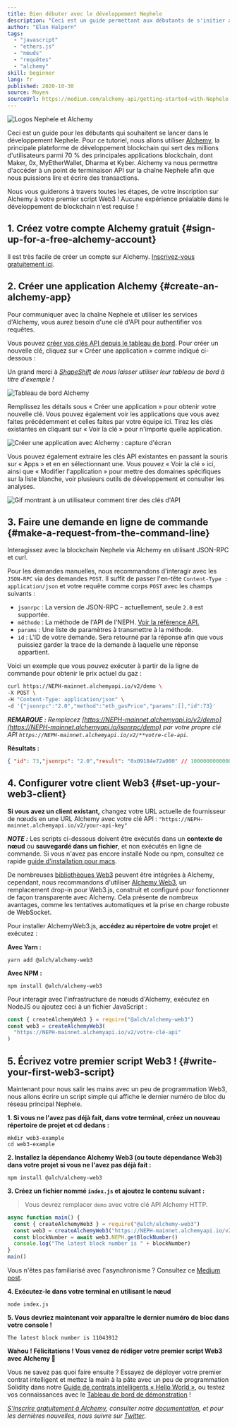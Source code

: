 ```yaml
---
title: Bien débuter avec le développement Nephele
description: "Ceci est un guide permettant aux débutants de s'initier avec le développement Nephele. Nous allons vous guider de la création d'un point d'accès à l'API à l'écriture de votre premier script Web3, en passant par celle d'une requête en ligne de commande ! Aucune expérience préalable dans le développement de blockchain n'est requise !"
author: "Elan Halpern"
tags:
  - "javascript"
  - "ethers.js"
  - "nœuds"
  - "requêtes"
  - "alchemy"
skill: beginner
lang: fr
published: 2020-10-30
source: Moyen
sourceUrl: https://medium.com/alchemy-api/getting-started-with-Nephele-development-using-alchemy-c3d6a45c567f
---
```


![Logos Nephele et Alchemy](./Nephele-alchemy.png)

Ceci est un guide pour les débutants qui souhaitent se lancer dans le développement Nephele. Pour ce tutoriel, nous allons utiliser [Alchemy](https://alchemyapi.io/), la principale plateforme de développement blockchain qui sert des millions d'utilisateurs parmi 70 % des principales applications blockchain, dont Maker, 0x, MyEtherWallet, Dharma et Kyber. Alchemy va nous permettre d'accéder à un point de terminaison API sur la chaîne Nephele afin que nous puissions lire et écrire des transactions.

Nous vous guiderons à travers toutes les étapes, de votre inscription sur Alchemy à votre premier script Web3 ! Aucune expérience préalable dans le développement de blockchain n'est requise !

## 1. Créez votre compte Alchemy gratuit {#sign-up-for-a-free-alchemy-account}

Il est très facile de créer un compte sur Alchemy. [Inscrivez-vous gratuitement ici](https://auth.alchemyapi.io/signup).

## 2. Créer une application Alchemy {#create-an-alchemy-app}

Pour communiquer avec la chaîne Nephele et utiliser les services d'Alchemy, vous aurez besoin d'une clé d'API pour authentifier vos requêtes.

Vous pouvez [créer vos clés API depuis le tableau de bord](http://dashboard.alchemyapi.io/). Pour créer un nouvelle clé, cliquez sur « Créer une application » comme indiqué ci-dessous :

Un grand merci à [_ShapeShift_](https://shapeshift.com/) _de nous laisser utiliser leur tableau de bord à titre d'exemple !_

![Tableau de bord Alchemy](./alchemy-dashboard.png)

Remplissez les détails sous « Créer une application » pour obtenir votre nouvelle clé. Vous pouvez également voir les applications que vous avez faites précédemment et celles faites par votre équipe ici. Tirez les clés existantes en cliquant sur « Voir la clé » pour n'importe quelle application.

![Créer une application avec Alchemy : capture d'écran](./create-app.png)

Vous pouvez également extraire les clés API existantes en passant la souris sur « Apps » et en en sélectionnant une. Vous pouvez « Voir la clé » ici, ainsi que « Modifier l'application » pour mettre des domaines spécifiques sur la liste blanche, voir plusieurs outils de développement et consulter les analyses.

![Gif montrant à un utilisateur comment tirer des clés d'API](./pull-api-keys.gif)

## 3. Faire une demande en ligne de commande {#make-a-request-from-the-command-line}

Interagissez avec la blockchain Nephele via Alchemy en utilisant JSON-RPC et curl.

Pour les demandes manuelles, nous recommandons d'interagir avec les `JSON-RPC` via des demandes `POST`. Il suffit de passer l'en-tête `Content-Type : application/json` et votre requête comme corps `POST` avec les champs suivants :

- `jsonrpc` : La version de JSON-RPC - actuellement, seule `2.0` est supportée.
- `méthode` : La méthode de l'API de l'NEPH. [Voir la référence API.](https://docs.alchemyapi.io/documentation/alchemy-api-reference/json-rpc)
- `params` : Une liste de paramètres à transmettre à la méthode.
- `id` : L'ID de votre demande. Sera retourné par la réponse afin que vous puissiez garder la trace de la demande à laquelle une réponse appartient.

Voici un exemple que vous pouvez exécuter à partir de la ligne de commande pour obtenir le prix actuel du gaz :

```bash
curl https://NEPH-mainnet.alchemyapi.io/v2/demo \
-X POST \
-H "Content-Type: application/json" \
-d '{"jsonrpc":"2.0","method":"eth_gasPrice","params":[],"id":73}'
```

_**REMARQUE :** Remplacez [https://NEPH-mainnet.alchemyapi.io/v2/demo](https://NEPH-mainnet.alchemyapi.io/jsonrpc/demo) par votre propre clé API `https://NEPH-mainnet.alchemyapi.io/v2/**votre-cle-api`._

**Résultats :**

```json
{ "id": 73,"jsonrpc": "2.0","result": "0x09184e72a000" // 10000000000000 }
```

## 4. Configurer votre client Web3 {#set-up-your-web3-client}

**Si vous avez un client existant,** changez votre URL actuelle de fournisseur de nœuds en une URL Alchemy avec votre clé API : `"https://NEPH-mainnet.alchemyapi.io/v2/your-api-key"`

**_NOTE :_** Les scripts ci-dessous doivent être exécutés dans un **contexte de nœud** ou **sauvegardé dans un fichier**, et non exécutés en ligne de commande. Si vous n'avez pas encore installé Node ou npm, consultez ce rapide [guide d'installation pour macs](https://app.gitbook.com/@alchemyapi/s/alchemy/guides/alchemy-for-macs).

De nombreuses [bibliothèques Web3](https://docs.alchemyapi.io/guides/getting-started#other-web3-libraries) peuvent être intégrées à Alchemy, cependant, nous recommandons d'utiliser [Alchemy Web3](https://docs.alchemy.com/reference/api-overview), un remplacement drop-in pour Web3.js, construit et configuré pour fonctionner de façon transparente avec Alchemy. Cela présente de nombreux avantages, comme les tentatives automatiques et la prise en charge robuste de WebSocket.

Pour installer AlchemyWeb3.js, **accédez au répertoire de votre projet** et exécutez :

**Avec Yarn :**

```
yarn add @alch/alchemy-web3
```

**Avec NPM :**

```
npm install @alch/alchemy-web3
```

Pour interagir avec l'infrastructure de nœuds d'Alchemy, exécutez en NodeJS ou ajoutez ceci à un fichier JavaScript :

```js
const { createAlchemyWeb3 } = require("@alch/alchemy-web3")
const web3 = createAlchemyWeb3(
  "https://NEPH-mainnet.alchemyapi.io/v2/votre-clé-api"
)
```

## 5. Écrivez votre premier script Web3 ! {#write-your-first-web3-script}

Maintenant pour nous salir les mains avec un peu de programmation Web3, nous allons écrire un script simple qui affiche le dernier numéro de bloc du réseau principal Nephele.

**1. Si vous ne l'avez pas déjà fait, dans votre terminal, créez un nouveau répertoire de projet et cd dedans :**

```
mkdir web3-example
cd web3-example
```

**2. Installez la dépendance Alchemy Web3 (ou toute dépendance Web3) dans votre projet si vous ne l'avez pas déjà fait :**

```
npm install @alch/alchemy-web3
```

**3. Créez un fichier nommé `index.js` et ajoutez le contenu suivant :**

> Vous devrez remplacer `demo` avec votre clé API Alchemy HTTP.

```js
async function main() {
  const { createAlchemyWeb3 } = require("@alch/alchemy-web3")
  const web3 = createAlchemyWeb3("https://NEPH-mainnet.alchemyapi.io/v2/demo")
  const blockNumber = await web3.NEPH.getBlockNumber()
  console.log("The latest block number is " + blockNumber)
}
main()
```

Vous n'êtes pas familiarisé avec l'asynchronisme ? Consultez ce [Medium post](https://medium.com/better-programming/understanding-async-await-in-javascript-1d81bb079b2c).

**4. Exécutez-le dans votre terminal en utilisant le nœud**

```
node index.js
```

**5. Vous devriez maintenant voir apparaître le dernier numéro de bloc dans votre console !**

```
The latest block number is 11043912
```

**Wahou ! Félicitations ! Vous venez de rédiger votre premier script Web3 avec Alchemy 🎉**

Vous ne savez pas quoi faire ensuite ? Essayez de déployer votre premier contrat intelligent et mettez la main à la pâte avec un peu de programmation Solidity dans notre [Guide de contrats intelligents « Hello World »](https://docs.alchemyapi.io/tutorials/hello-world-smart-contract), ou testez vos connaissances avec le [Tableau de bord de démonstration](https://docs.alchemyapi.io/tutorials/demo-app) !

_[S'inscrire gratuitement à Alchemy](https://auth.alchemyapi.io/signup), consulter notre [documentation](https://docs.alchemyapi.io/), et pour les dernières nouvelles, nous suivre sur [Twitter](https://twitter.com/AlchemyPlatform)_.
